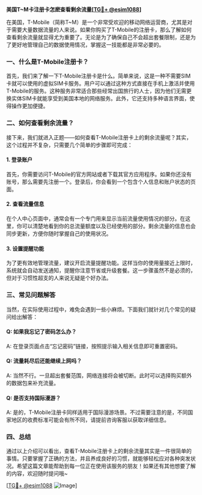 **美国T~M卡注册卡怎麽查看剩余流量[[TG💪+ @esim1088](https://t.me/s/esim1088)]**

在美国，T-Mobile（简称T~M）是一个非常受欢迎的移动网络运营商，尤其是对于需要大量数据流量的人来说。如果你购买了T-Mobile的注册卡，那么了解如何查看剩余流量就显得尤为重要了。无论是为了确保自己不会超出套餐限制，还是为了更好地管理自己的数据使用情况，掌握这一技能都是非常必要的。

### 一、什么是T-Mobile注册卡？

首先，我们来了解一下T-Mobile注册卡是什么。简单来说，这是一种不需要SIM卡就可以使用的虚拟SIM卡服务。用户可以通过这种方式直接在手机上激活并使用T-Mobile的服务。这种服务非常适合那些经常出国旅行的人士，因为他们无需更换实体SIM卡就能享受到美国本地的网络服务。此外，它还支持多种语言界面，使得操作更加便捷。

### 二、如何查看剩余流量？

接下来，我们就进入正题——如何查看T-Mobile注册卡上的剩余流量呢？其实，这个过程并不复杂，只需要几个简单的步骤即可完成：

#### 1. 登录账户

首先，你需要访问T-Mobile的官方网站或者下载其官方应用程序。如果你还没有账号，那么需要先注册一个。登录后，你会看到一个包含个人信息和账户状态的页面。

#### 2. 查看流量信息

在个人中心页面中，通常会有一个专门用来显示当前流量使用情况的部分。在这里，你可以清楚地看到你的总流量额度以及已经使用的部分。剩余流量的信息也会同步更新，方便你随时掌握自己的使用状况。

#### 3. 设置提醒功能

为了更有效地管理流量，建议开启流量提醒功能。这样当你的使用量接近上限时，系统就会自动发送通知，提醒你注意节省或升级套餐。这一步骤虽然不是必须的，但对于习惯性超支的人来说无疑是个好办法。

### 三、常见问题解答

当然，在实际使用过程中，难免会遇到一些小麻烦。下面我们就针对几个常见的疑问给出解答：

#### Q: 如果我忘记了密码怎么办？
A: 在登录页面点击“忘记密码”链接，按照提示输入相关信息即可重置密码。

#### Q: 流量耗尽后还能继续上网吗？
A: 当然不行。一旦超出套餐范围，网络连接将会被切断。此时可以选择购买额外的数据包来补充流量。

#### Q: 是否支持国际漫游？
A: 是的，T-Mobile注册卡同样适用于国际漫游场景。不过需要注意的是，不同国家地区的收费标准可能会有所不同，请提前咨询客服以获取详细信息。

### 四、总结

通过以上介绍可以看出，查看T-Mobile注册卡上的剩余流量其实是一件很简单的事情。只要掌握了正确的方法，并且养成良好的习惯，就能够轻松应对各种突发状况。希望这篇文章能帮助到每一位正在使用该服务的朋友！如果还有其他想要了解的内容，欢迎随时提问哦~

[[TG💪+ @esim1088](https://t.me/s/esim1088) ![Image](https://i.postimg.cc/4NQfJmqS/Snipaste-2025-05-13-00-14-12.png)]